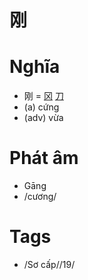 # 刚

# Nghĩa
* 刚 = [冈](冈.md) [刀](刀.md)
* (a) cứng
* (adv) vừa

# Phát âm
* Gāng
*  /cương/

# Tags
* /Sơ cấp//19/

<script>window.HANZI_FIELD='刚';</script>
